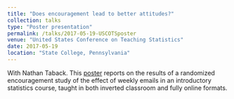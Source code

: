 ```yaml
---
title: "Does encouragement lead to better attitudes?"
collection: talks
type: "Poster presentation"
permalink: /talks/2017-05-19-USCOTSposter
venue: "United States Conference on Teaching Statistics"
date: 2017-05-19
location: "State College, Pennsylvania"
---
```


With Nathan Taback.  This [poster](http://utstat.utoronto.ca/alisong/Talks/USCOTS2017posterGibbsTaback.pdf) reports on the results of a randomized encouragement study of the effect of weekly emails in an introductory statistics course, taught in both inverted classroom and fully online formats.
